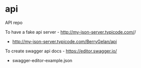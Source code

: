 # api
API repo


To have a fake api server - http://my-json-server.typicode.com/<user>/<repo>
* http://my-json-server.typicode.com/BerryGelan/api

To create swagger api docs - https://editor.swagger.io/
* swagger-editor-example.json
